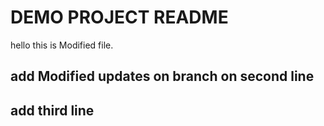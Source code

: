 # DEMO PROJECT README


hello this is Modified file.

## add Modified updates on branch on second line

## add third line
